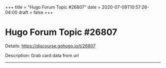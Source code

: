 +++
title = "Hugo Forum Topic #26807"
date = 2020-07-09T10:57:26-04:00
draft = false
+++
# Hugo Forum Topic #26807

Details: <https://discourse.gohugo.io/t/26807>

Description: Grab card data from url

---
